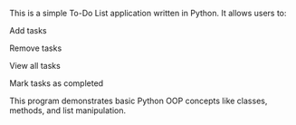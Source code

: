 This is a simple To-Do List application written in Python.
It allows users to:

Add tasks

Remove tasks

View all tasks

Mark tasks as completed

This program demonstrates basic Python OOP concepts like classes, methods, and list manipulation.
